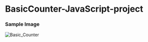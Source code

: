 # BasicCounter-JavaScript-project



### Sample Image

![Basic_Counter](https://github.com/Akram-Mondal/BasicCounter-JavaScript-project/assets/110484350/294b58e9-3596-4cbd-b37e-b7dcf9fd8f09)

